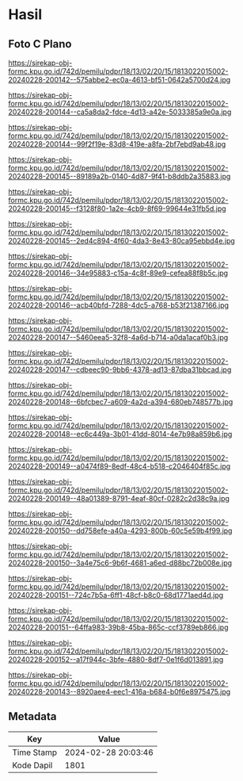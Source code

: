 # Hasil

## Foto C Plano

https://sirekap-obj-formc.kpu.go.id/742d/pemilu/pdpr/18/13/02/20/15/1813022015002-20240228-200142--575abbe2-ec0a-4613-bf51-0642a5700d24.jpg

https://sirekap-obj-formc.kpu.go.id/742d/pemilu/pdpr/18/13/02/20/15/1813022015002-20240228-200144--ca5a8da2-fdce-4d13-a42e-5033385a9e0a.jpg

https://sirekap-obj-formc.kpu.go.id/742d/pemilu/pdpr/18/13/02/20/15/1813022015002-20240228-200144--99f2f19e-83d8-419e-a8fa-2bf7ebd9ab48.jpg

https://sirekap-obj-formc.kpu.go.id/742d/pemilu/pdpr/18/13/02/20/15/1813022015002-20240228-200145--89189a2b-0140-4d87-9f41-b8ddb2a35883.jpg

https://sirekap-obj-formc.kpu.go.id/742d/pemilu/pdpr/18/13/02/20/15/1813022015002-20240228-200145--f3128f80-1a2e-4cb9-8f69-99644e31fb5d.jpg

https://sirekap-obj-formc.kpu.go.id/742d/pemilu/pdpr/18/13/02/20/15/1813022015002-20240228-200145--2ed4c894-4f60-4da3-8e43-80ca95ebbd4e.jpg

https://sirekap-obj-formc.kpu.go.id/742d/pemilu/pdpr/18/13/02/20/15/1813022015002-20240228-200146--34e95883-c15a-4c8f-89e9-cefea88f8b5c.jpg

https://sirekap-obj-formc.kpu.go.id/742d/pemilu/pdpr/18/13/02/20/15/1813022015002-20240228-200146--acb40bfd-7288-4dc5-a768-b53f21387166.jpg

https://sirekap-obj-formc.kpu.go.id/742d/pemilu/pdpr/18/13/02/20/15/1813022015002-20240228-200147--5460eea5-32f8-4a6d-b714-a0da1acaf0b3.jpg

https://sirekap-obj-formc.kpu.go.id/742d/pemilu/pdpr/18/13/02/20/15/1813022015002-20240228-200147--cdbeec90-9bb6-4378-ad13-87dba31bbcad.jpg

https://sirekap-obj-formc.kpu.go.id/742d/pemilu/pdpr/18/13/02/20/15/1813022015002-20240228-200148--6bfcbec7-a609-4a2d-a394-680eb748577b.jpg

https://sirekap-obj-formc.kpu.go.id/742d/pemilu/pdpr/18/13/02/20/15/1813022015002-20240228-200148--ec6c449a-3b01-41dd-8014-4e7b98a859b6.jpg

https://sirekap-obj-formc.kpu.go.id/742d/pemilu/pdpr/18/13/02/20/15/1813022015002-20240228-200149--a0474f89-8edf-48c4-b518-c2046404f85c.jpg

https://sirekap-obj-formc.kpu.go.id/742d/pemilu/pdpr/18/13/02/20/15/1813022015002-20240228-200149--48a01389-8791-4eaf-80cf-0282c2d38c9a.jpg

https://sirekap-obj-formc.kpu.go.id/742d/pemilu/pdpr/18/13/02/20/15/1813022015002-20240228-200150--dd758efe-a40a-4293-800b-60c5e59b4f99.jpg

https://sirekap-obj-formc.kpu.go.id/742d/pemilu/pdpr/18/13/02/20/15/1813022015002-20240228-200150--3a4e75c6-9b6f-4681-a6ed-d88bc72b008e.jpg

https://sirekap-obj-formc.kpu.go.id/742d/pemilu/pdpr/18/13/02/20/15/1813022015002-20240228-200151--724c7b5a-6ff1-48cf-b8c0-68d1771aed4d.jpg

https://sirekap-obj-formc.kpu.go.id/742d/pemilu/pdpr/18/13/02/20/15/1813022015002-20240228-200151--64ffa983-39b8-45ba-865c-ccf3789eb866.jpg

https://sirekap-obj-formc.kpu.go.id/742d/pemilu/pdpr/18/13/02/20/15/1813022015002-20240228-200152--a17f944c-3bfe-4880-8df7-0e1f6d013891.jpg

https://sirekap-obj-formc.kpu.go.id/742d/pemilu/pdpr/18/13/02/20/15/1813022015002-20240228-200143--8920aee4-eec1-416a-b684-b0f6e8975475.jpg


## Metadata

| Key        | Value               |
| ---------- | ------------------- |
| Time Stamp | 2024-02-28 20:03:46 |
| Kode Dapil | 1801                |



